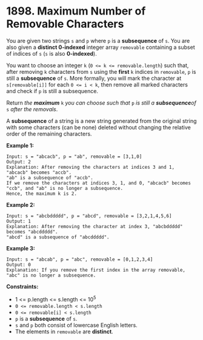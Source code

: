 # 1898. Maximum Number of Removable Characters

You are given two strings `s` and `p` where `p` is a **subsequence** of `s`. You are also given a **distinct 0-indexed** integer array `removable` containing a subset of indices of `s` (`s` is also **0-indexed**).

You want to choose an integer `k` (`0 <= k <= removable.length`) such that, after removing `k` characters from `s` using the **first** `k` indices in `removable`, `p` is still a **subsequence** of `s`. More formally, you will mark the character at `s[removable[i]]` for each `0 <= i < k`, then remove all marked characters and check if `p` is still a subsequence.

Return *the **maximum*** `k` *you can choose such that* `p` *is still a **subsequence**of* `s` *after the removals*.

A **subsequence** of a string is a new string generated from the original string with some characters (can be none) deleted without changing the relative order of the remaining characters.

 

**Example 1:**

```
Input: s = "abcacb", p = "ab", removable = [3,1,0]
Output: 2
Explanation: After removing the characters at indices 3 and 1, "abcacb" becomes "accb".
"ab" is a subsequence of "accb".
If we remove the characters at indices 3, 1, and 0, "abcacb" becomes "ccb", and "ab" is no longer a subsequence.
Hence, the maximum k is 2.
```

**Example 2:**

```
Input: s = "abcbddddd", p = "abcd", removable = [3,2,1,4,5,6]
Output: 1
Explanation: After removing the character at index 3, "abcbddddd" becomes "abcddddd".
"abcd" is a subsequence of "abcddddd".
```

**Example 3:**

```
Input: s = "abcab", p = "abc", removable = [0,1,2,3,4]
Output: 0
Explanation: If you remove the first index in the array removable, "abc" is no longer a subsequence.
```

 

**Constraints:**

- 1 <= p.length <= s.length <= 10<sup>5</sup>
- `0 <= removable.length < s.length`
- `0 <= removable[i] < s.length`
- `p` is a **subsequence** of `s`.
- `s` and `p` both consist of lowercase English letters.
- The elements in `removable` are **distinct**.